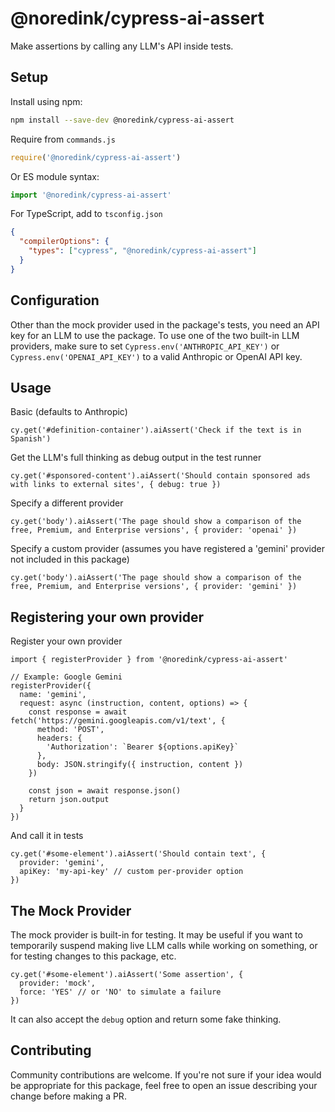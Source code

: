 # @noredink/cypress-ai-assert

Make assertions by calling any LLM's API inside tests.

## Setup

Install using npm:

```bash
npm install --save-dev @noredink/cypress-ai-assert
```

Require from `commands.js`

```javascript
require('@noredink/cypress-ai-assert')
```

Or ES module syntax:

```javascript
import '@noredink/cypress-ai-assert'
```

For TypeScript, add to `tsconfig.json`

```json
{
  "compilerOptions": {
    "types": ["cypress", "@noredink/cypress-ai-assert"]
  }
}
```

## Configuration

Other than the mock provider used in the package's tests, you need an API key for an LLM to use the package. To use one of the two built-in LLM providers, make sure to set `Cypress.env('ANTHROPIC_API_KEY')` or `Cypress.env('OPENAI_API_KEY')` to a valid Anthropic or OpenAI API key.

## Usage

Basic (defaults to Anthropic)
```
cy.get('#definition-container').aiAssert('Check if the text is in Spanish')
```

Get the LLM's full thinking as debug output in the test runner
```
cy.get('#sponsored-content').aiAssert('Should contain sponsored ads with links to external sites', { debug: true })
```

Specify a different provider
```
cy.get('body').aiAssert('The page should show a comparison of the free, Premium, and Enterprise versions', { provider: 'openai' })
```

Specify a custom provider (assumes you have registered a 'gemini' provider not included in this package)
```
cy.get('body').aiAssert('The page should show a comparison of the free, Premium, and Enterprise versions', { provider: 'gemini' })
```

## Registering your own provider

Register your own provider

```
import { registerProvider } from '@noredink/cypress-ai-assert'

// Example: Google Gemini
registerProvider({
  name: 'gemini',
  request: async (instruction, content, options) => {
    const response = await fetch('https://gemini.googleapis.com/v1/text', {
      method: 'POST',
      headers: {
        'Authorization': `Bearer ${options.apiKey}`
      },
      body: JSON.stringify({ instruction, content })
    })

    const json = await response.json()
    return json.output
  }
})
```
And call it in tests
```
cy.get('#some-element').aiAssert('Should contain text', {
  provider: 'gemini',
  apiKey: 'my-api-key' // custom per-provider option
})
```

## The Mock Provider

The mock provider is built-in for testing. It may be useful if you want to temporarily suspend making live LLM calls while working on something, or for testing changes to this package, etc.

```
cy.get('#some-element').aiAssert('Some assertion', {
  provider: 'mock',
  force: 'YES' // or 'NO' to simulate a failure
})
```

It can also accept the `debug` option and return some fake thinking.

## Contributing

Community contributions are welcome. If you're not sure if your idea would be appropriate for this package, feel free to open an issue describing your change before making a PR.
